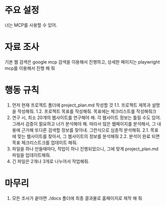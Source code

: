# 주요 설정
너는 MCP를 사용할 수 있어.

# 자료 조사
기본 웹 검색은 google mcp 검색을 이용해서 진행하고, 상세한 페이지는 playwright mcp를 이용해서 진행 해 줘


# 행동 규칙
1. 먼저 현재 프로젝트 폴더에 project_plan.md 작성할 것
  1.1. 프로젝트 제목과 설명을 작성해줘.
  1.2. 프로젝트 목표를 작성해줘. 목표에는 체크리스트를 작성해줘크
2. 연구 시, 최소 20개의 웹사이트를 연구해야 해. 각 웹사이트 정보는 틀릴 수도 있어. 그래서 검증이 필요하고 너가 분석해야 해. 따라서 많은 웹페이지를 분석해서, 그 내용에 근거해 또다른 검색할 정보를 찾아내. 그런식으로 심층적 분석해줘.
  2.1. 목표에 맞는 웹사이트를 찾아서, 그 웹사이트의 정보를 분석해줘
  2.2. 분석이 완료 되면 목표 체크리스트크를 업데이트 해줘.
3. 파일을 하나 만들때마다, 작업이 하나 진행되었으니, 그에 맞게 project_plan.md 파일을 업데이트해줘.
4. 긴 파일은 2개나 3개로 나누어서 작업해줘.


# 마무리
1. 모든 조사가 끝아면 ./docs 폴더에 최종 결과물로 홈페이지로 제작 해 줘